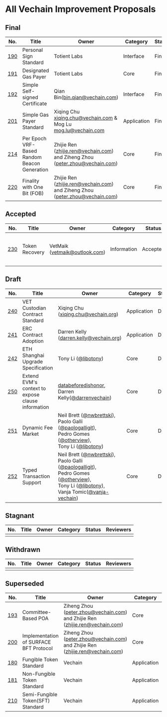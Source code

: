 All Vechain Improvement Proposals
====

## Final 
| No.                      | Title                          | Owner   | Category    | Status | Reviewers |
| ------------------------ | ------------------------------ | ------- | ----------- | ------ | ---- |
| [190](./vips/VIP-190.md) | Personal Sign Standard         | Totient Labs | Interface | Final  | - |
| [191](./vips/VIP-191.md) | Designated Gas Payer           | Totient Labs | Core | Final  | - |
| [192](./vips/VIP-192.md) | Simple Self-signed Certificate | Qian Bin(bin.qian@vechain.com) | Interface | Final | - |
| [201](./vips/VIP-201.md) | Simple Gas Payer Standard | Xiqing Chu <xiqing.chu@vechain.com> & Mog Lu <mog.lu@vechain.com> | Application | Final | - |
| [214](./vips/VIP-214.md) | Per Epoch VRF-Based Random Beacon Generation | Zhijie Ren (zhijie.ren@vechain.com) and Ziheng Zhou (peter.zhou@vechain.com) | Core | Final | - |
| [220](./vips/VIP-220.md) | Finality with One Bit (FOB) | Zhijie Ren (zhijie.ren@vechain.com) and Ziheng Zhou (peter.zhou@vechain.com) | Core | Final | - |

## Accepted
| No.                      | Title                          | Owner   | Category    | Status | Reviewers |
| ------------------------ | ------------------------------ | ------- | ----------- | ------ | ---- |
| [230](./vips/VIP-230.md) | Token Recovery | VetMaik (vetmaik@outlook.com) | Information | Accepted | [Antonio Senatore](https://github.com/bacco1977), [Neil Brett](https://github.com/nwbrettski) and [Daithi Hearn](https://github.com/daithihearn) |


## Draft
| No.                      | Title                          | Owner   | Category    | Status | Reviewers |
| ------------------------ | ------------------------------ | ------- | ----------- | ------ | --------- |
| [240](./vips/VIP-240.md) | VET Custodian Contract Standard | Xiqing Chu (xiqing.chu@vechain.org) | Application | Draft | [Peter Zhou](https://github.com/zzGHzz),  [Bin Qian](https://github.com/qianbin),  [Darren Kelly](https://github.com/darrenvechain) |
| [241](./vips/VIP-241.md) | ERC Contract Adoption | Darren Kelly (darren.kelly@vechain.org) | Application | Draft | [Neil Brett](https://github.com/nwbrettski), [Daithi Hearn](https://github.com/daithihearn),  [Tony Li](https://github.com/libotony) |
| [242](./vips/VIP-242.md) | ETH Shanghai Upgrade Specification | Tony Li ([@libotony](https://github.com/libotony)) | Core | Draft | [Neil Brett](https://github.com/nwbrettski), [Daithi Hearn](https://github.com/daithihearn), [Darren Kelly](https://github.com/darrenvechain) |
| [250](./vips/VIP-250.md) | Extend EVM's context to expose clause information | [databeforedishonor](https://github.com/databeforedishonor), <br/>Darren Kelly([@darrenvechain](https://github.com/darrenvechain)) | Core | Draft | Miguel Rojo([@freemanzMrojo](https://github.com/freemanzMrojo)), Paolo Galli([@paologalligit](https://github.com/paologalligit)), <br/>Tony Li([@libotony](https://github.com/libotony)) |
| [251](./vips/VIP-251.md) | Dynamic Fee Market |  Neil Brett ([@nwbrettski](https://github.com/nwbrettski)), <br/>Paolo Galli ([@paologalligit](https://github.com/paologalligit)),<br/>Pedro Gomes ([@otherview](https://github.com/otherview)),<br/>Tony Li ([@libotony](https://github.com/libotony)) | Core | Draft | Daithi Hearn([@daithihearn](https://github.com/daithihearn)),<br/>Darren Kelly([@darrenvechain](https://github.com/darrenvechain)),<br/>Vanja Tomic([@vanja-vechain](https://github.com/vanja-vechain)) |
| [252](./vips/VIP-252.md) | Typed Transaction Support | Neil Brett ([@nwbrettski](https://github.com/nwbrettski)),<br/>Paolo Galli ([@paologalligit](https://github.com/paologalligit)),<br/>Pedro Gomes ([@otherview](https://github.com/otherview)),<br/>Tony Li ([@libotony](https://github.com/libotony)),<br/>Vanja Tomic([@vanja-vechain](https://github.com/vanja-vechain)) | Core | Draft | Antonio Senatore([@bacco1977](https://github.com/bacco1977)),<br/>Miguel Rojo([@freemanzMrojo](https://github.com/freemanzMrojo)),<br/>Daithi Hearn([@daithihearn](https://github.com/daithihearn)),<br/>Darren Kelly([@darrenvechain](https://github.com/darrenvechain)) |



## Stagnant 
| No.                      | Title                          | Owner   | Category    | Status | Reviewers |
| ------------------------ | ------------------------------ | ------- | ----------- | ------ | ---- |
|   |   |   |   |   |


## Withdrawn 
| No.                      | Title                          | Owner   | Category    | Status | Reviewers |
| ------------------------ | ------------------------------ | ------- | ----------- | ------ | ---- |
|   |   |   |   |   |

## Superseded
| No.                      | Title                          | Owner   | Category    | Status | Reviewers |
| ------------------------ | ------------------------------ | ------- | ----------- | ------ | ---- |
| [193](./vips/VIP-193.md) | Committee-Based POA | Ziheng Zhou (peter.zhou@vechain.com) and Zhijie Ren (zhijie.ren@vechain.com) | Core | Superseded | - |
| [200](./vips/VIP-200.md) | Implementation of SURFACE BFT Protocol | Ziheng Zhou (peter.zhou@vechain.com) and Zhijie Ren (zhijie.ren@vechain.com) | Core | Superseded | - |
| [180](./vips/VIP-180.md) | Fungible Token Standard        | Vechain | Application | Superseded  | - |
| [181](./vips/VIP-181.md) | Non-Fungible Token Standard    | Vechain | Application | Superseded  | - |
| [210](./vips/VIP-210.md) | Semi-Fungible Token(SFT) Standard | Vechain | Application | Superseded | - |
